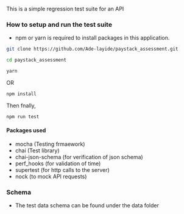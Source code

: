 
This is a simple regression test suite for an API

### How to setup and run the test suite

- npm or yarn is required to install packages in this application.

``` bash
git clone https://github.com/Ade-layide/paystack_assessment.git
```
``` bash
cd paystack_assessment
```
``` bash
yarn 
```
OR
``` bash
npm install
```

Then fnally,
``` bash
npm run test
```

#### Packages used
- mocha (Testing frmaework)
- chai (Test library)
- chai-json-schema (for verification of json schema)
- perf_hooks (for validation of time)
- supertest (for http calls to the server) 
- nock (to mock API requests)

### Schema

- The test data schema can be found under the data folder
